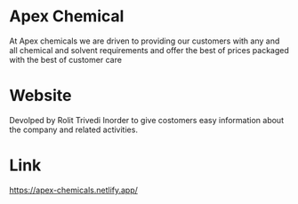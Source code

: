 # Apex Chemical
At Apex chemicals we are driven to providing our customers with any and all chemical and solvent
requirements and offer the best of prices packaged with the best of customer care

# Website
Devolped by Rolit Trivedi
Inorder to give costomers easy information about the company and related activities.

# Link 
https://apex-chemicals.netlify.app/
